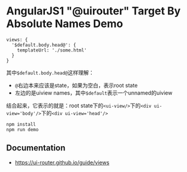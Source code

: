 AngularJS1 "@uirouter" Target By Absolute Names Demo
====================================================

```
views: {
  '$default.body.head@': {
    templateUrl: './some.html'
  }
}
```

其中`$default.body.head@`这样理解：

- `@`右边本来应该是state，如果为空白，表示root state
- 左边的是uiview names，其中`$default`表示一个unnamed的uiview

结合起来，它表示的就是：root state下的`<ui-view/>`下的`<div ui-view='body'/>`下的`<div ui-view='head'/>`

```
npm install
npm run demo
```

Documentation
-------------

- <https://ui-router.github.io/guide/views>
